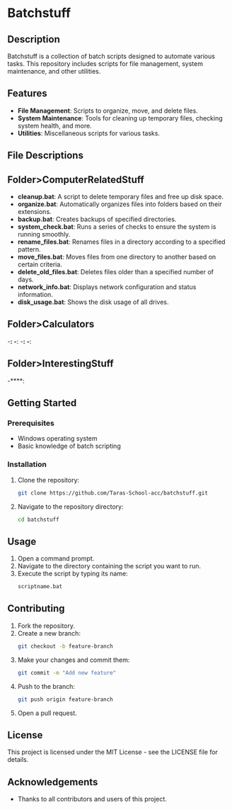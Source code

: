 # Batchstuff

## Description
Batchstuff is a collection of batch scripts designed to automate various tasks. This repository includes scripts for file management, system maintenance, and other utilities.

## Features
- **File Management**: Scripts to organize, move, and delete files.
- **System Maintenance**: Tools for cleaning up temporary files, checking system health, and more.
- **Utilities**: Miscellaneous scripts for various tasks.

## File Descriptions
## Folder>ComputerRelatedStuff
- **cleanup.bat**: A script to delete temporary files and free up disk space.
- **organize.bat**: Automatically organizes files into folders based on their extensions.
- **backup.bat**: Creates backups of specified directories.
- **system_check.bat**: Runs a series of checks to ensure the system is running smoothly.
- **rename_files.bat**: Renames files in a directory according to a specified pattern.
- **move_files.bat**: Moves files from one directory to another based on certain criteria.
- **delete_old_files.bat**: Deletes files older than a specified number of days.
- **network_info.bat**: Displays network configuration and status information.
- **disk_usage.bat**: Shows the disk usage of all drives.
## Folder>Calculators
-****:
-****:
-****:
-****:
## Folder>InterestingStuff
-****:

  
## Getting Started
### Prerequisites
- Windows operating system
- Basic knowledge of batch scripting

### Installation
1. Clone the repository:
    ```sh
    git clone https://github.com/Taras-School-acc/batchstuff.git
    ```
2. Navigate to the repository directory:
    ```sh
    cd batchstuff
    ```

## Usage
1. Open a command prompt.
2. Navigate to the directory containing the script you want to run.
3. Execute the script by typing its name:
    ```sh
    scriptname.bat
    ```

## Contributing
1. Fork the repository.
2. Create a new branch:
    ```sh
    git checkout -b feature-branch
    ```
3. Make your changes and commit them:
    ```sh
    git commit -m "Add new feature"
    ```
4. Push to the branch:
    ```sh
    git push origin feature-branch
    ```
5. Open a pull request.

## License
This project is licensed under the MIT License - see the LICENSE file for details.

## Acknowledgements
- Thanks to all contributors and users of this project.

